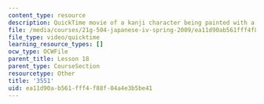 ```yaml
---
content_type: resource
description: QuickTime movie of a kanji character being painted with a brush.
file: /media/courses/21g-504-japanese-iv-spring-2009/ea11d90ab561fff4f88f04a4e3b5be41_3551.mov
file_type: video/quicktime
learning_resource_types: []
ocw_type: OCWFile
parent_title: Lesson 18
parent_type: CourseSection
resourcetype: Other
title: '3551'
uid: ea11d90a-b561-fff4-f88f-04a4e3b5be41
---
```

